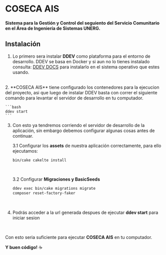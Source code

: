 # COSECA AIS

<h4>Sistema para la Gestión y Control del seguiento del Servicio Comunitario en el Área de Ingeniería de Sistemas UNERG. </h4>


## Instalación

1. Lo primero sera instalar **DDEV** como plataforma para el entorno de desarrollo. DDEV se basa en Docker y si aun no lo tienes instalado consulta: [DDEV DOCS](https://ddev.readthedocs.io/en/stable/users/install/ddev-installation/) para instalarlo en el sistema operativo que estes usando.
<br>
2. **COSECA AIS** tiene configurado los contenedores para la ejecucion del proyecto, asi que luego de instalar DDEV basta con correr el siguiente comando para levantar el servidor de desarrollo en tu computador.<br>

    ```bash
    ddev start
    ```
3. Con esto ya tendremos corriendo el servidor de desarrollo de la aplicación, sin embargo debemos configurar algunas cosas antes de continuar.

   3.1 Configurar los **assets** de nuestra aplicación correctamente, para ello ejecutamos:
    <br>
    ```bash
    bin/cake cakelte install
    ```
    <br>

    3.2 Configurar **Migraciones y BasicSeeds**

    ```bash
    ddev exec bin/cake migrations migrate
    composer reset-factory-faker
    ```
    <br>
4. Podrás acceder a la url generada despues de ejecutar **ddev start** para iniciar sesion

<br>

Con esto seria suficiente para ejecutar **COSECA AIS** en tu computador.

**Y buen código!** :coffee:
